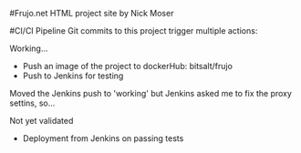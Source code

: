 #Frujo.net
HTML project site by Nick Moser

#CI/CI Pipeline
Git commits to this project trigger multiple actions:

Working...
* Push an image of the project to dockerHub: bitsalt/frujo
* Push to Jenkins for testing

Moved the Jenkins push to 'working' but Jenkins asked me to fix the proxy settins, so...

Not yet validated
* Deployment from Jenkins on passing tests
